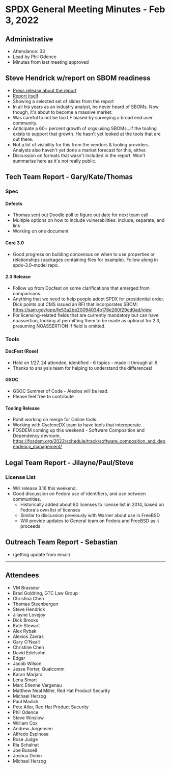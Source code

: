 # SPDX General Meeting Minutes - Feb 3, 2022

## Administrative
- Attendance: 33
- Lead by Phil Odence
- Minutes from last meeting approved

## Steve Hendrick w/report on SBOM readiness

- [Press release about the report](https://www.linuxfoundation.org/tools/the-state-of-software-bill-of-materials-sbom-and-cybersecurity-readiness/)
- [Report itself](https://linuxfoundation.org/wp-content/uploads/LFResearch_SBOM_Report_final.pdf)
- Showing a selected set of slides from the report
- In all his years as an industry analyst, he never heard of SBOMs. Now though, it's about to become a massive market.
- Was careful to not be too LF biased by surveying a broad end user community.
- Anticipate a 60+ percent growth of orgs using SBOMs…if the tooling exists to support that growth. He hasn't yet looked at the tools that are out there.
- Not a lot of visibility for this from the vendors & tooling providers. Analysts also haven't yet done a market forecast for this, either.
- Discussion on formats that wasn't included in the report. Won't summarise here as it's not really public.

## Tech Team Report - Gary/Kate/Thomas
### Spec
#### Defects
- Thomas sent out Doodle poll to figure out date for next team call
- Multiple options on how to include vulnerabilities:  include, separate, and link
- Working on one document 
#### Core 3.0
- Good progress on building concensus on when to use properties or relationships (packages containing files for example).   Follow along in spdx-3.0-model repo.
#### 2.3 Release
- Follow up from Docfest on some clarifications that emerged from comparisons.
- Anything that we need to help people adopt SPDX for presidential order.   Dick points out CMS issued an RFI that incorporates SBOM: https://sam.gov/opp/fe53a2be20094034b178e260f29cd0ad/view 
- For licensing-related fields that are currently mandatory but can have noassertion, looking at permitting them to be made as optional for 2.3, presuming NOASSERTION if field is omitted. 
### Tools
#### DocFest (Rose)
- Held on 1/27,  24 attendee,  identified - 6 topics - made it through all 6
- Thanks to analysis team for helping to understand the differences!
#### GSOC
- GSOC Summer of Code - Alexios will be lead.   
- Please feel free to contribute 
#### Tooling Release
- Rohit working on merge for Online tools. 
- Working with CycloneDX team to have tools that interoperate.
- FOSDEM coming up this weekend - Software Composition and Dependency devroom, https://fosdem.org/2022/schedule/track/software_composition_and_dependency_management/

## Legal Team Report - Jilayne/Paul/Steve
### License List
- Will release 3.16 this weekend.  
- Good discussion on Fedora use of identifiers, and use between communities. 
  - Historically added about 80 licenses to license list in 2014, based on Fedora's own list of licenses
  - Similar to discussion previously with Warner about use in FreeBSD
  - Will provide updates to General team on Fedora and FreeBSD as it proceeds

## Outreach Team Report -  Sebastian
- (getting update from email)

---------------------

## Attendees

* VM Brasseur
* Brad Goldring, GTC Law Group
* Christina Chen
* Thomas Steenbergen
* Steve Hendrick
* Jilayne Lovejoy
* Dick Brooks
* Kate Stewart
* Alex Rybak
* Alexios Zavras
* Gary O'Neall
* Christine Chen
* David Edelsohn
* Edgar
* Jacob Wilson
* Jesse Porter, Qualcomm
* Karan Marjara
* Lena Smart
* Marc Etienne Vargenau
* Matthew Neal Miller, Red Hat Product Security
* Michael Herzog
* Paul Madick
* Pete Allor, Red Hat Product Security
* Phil Odence
* Steve Winslow
* William Cox
* Andrew Jorgensen
* Alfredo Espinosa
* Rose Judge
* Ria Schalnat
* Joe Bussell
* Joshua Dubin
* Michael Herzog
